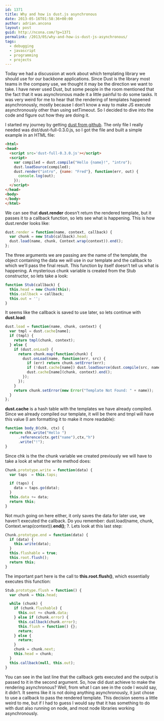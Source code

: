 ```yaml
---
id: 1371
title: Why and how is dust.js asynchronous
date: 2013-05-16T01:58:36+00:00
author: adrian.ancona
layout: post
guid: http://ncona.com/?p=1371
permalink: /2013/05/why-and-how-is-dust-js-asynchronous/
tags:
  - debugging
  - javascript
  - programming
  - projects
---
```

Today we had a discussion at work about which templating library we should use for our backbone applications. Since Dust is the library most teams in the company use, we thought it may be the direction we want to take. I have never used Dust, but some people in the room mentioned that the fact that it was asynchronous made it a little painful to do some tasks. It was very weird for me to hear that the rendering of templates happened asynchronously, mostly because I don&#8217;t know a way to make JS execute asynchronously other than using setTimeout. So I decided to dive into the code and figure out how they are doing it.

I started my journey by getting [dust from github](https://github.com/akdubya/dustjs "Dust templating"). The only file I really needed was dist/dust-full-0.3.0.js, so I got the file and built a simple example in an HTML file:

```html
<html>
<head>
  <script src='dust-full-0.3.0.js'></script>
  <script>
    var compiled = dust.compile("Hello {name}!", "intro");
    dust.loadSource(compiled);
    dust.render("intro", {name: "Fred"}, function(err, out) {
      console.log(out);
    });
  </script>
</head>
<body>
</body>
</html>
```

<!--more-->

We can see that **dust.render** doesn&#8217;t return the rendered template, but it passes it to a callback function, so lets see what is happening. This is how dust.render looks like:

```js
dust.render = function(name, context, callback) {
  var chunk = new Stub(callback).head;
  dust.load(name, chunk, Context.wrap(context)).end();
};
```

The three arguments we are passing are the name of the template, the object containing the data we will use in our template and the callback to which we&#8217;ll pass the final result. This function by itself doesn&#8217;t tell us what is happening. A mysterious chunk variable is created from the Stub constructor, so lets take a look:

```js
function Stub(callback) {
  this.head = new Chunk(this);
  this.callback = callback;
  this.out = '';
}
```

It seems like the callback is saved to use later, so lets continue with **dust.load**:

```js
dust.load = function(name, chunk, context) {
  var tmpl = dust.cache[name];
  if (tmpl) {
    return tmpl(chunk, context);
  } else {
    if (dust.onLoad) {
      return chunk.map(function(chunk) {
        dust.onLoad(name, function(err, src) {
          if (err) return chunk.setError(err);
          if (!dust.cache[name]) dust.loadSource(dust.compile(src, name));
          dust.cache[name](chunk, context).end();
        });
      });
    }
    return chunk.setError(new Error("Template Not Found: " + name));
  }
};
```

**dust.cache** is a hash table with the templates we have already compiled. Since we already compiled our template, it will be there and tmpl will have this value (I am formatting it to make it more readable):

```js
function body_0(chk, ctx) {
  return chk.write("Hello ")
      .reference(ctx.get("name"),ctx,"h")
      .write("!");
}
```

Since chk is the the chunk variable we created previously we will have to take a look at what the write method does:

```js
Chunk.prototype.write = function(data) {
  var taps  = this.taps;

  if (taps) {
    data = taps.go(data);
  }
  this.data += data;
  return this;
}
```

Not much going on here either, it only saves the data for later use, we haven&#8217;t executed the callback. Do you remember: dust.load(name, chunk, Context.wrap(context)).**end()**; ?. Lets look at this last step:

```js
Chunk.prototype.end = function(data) {
  if (data) {
    this.write(data);
  }
  this.flushable = true;
  this.root.flush();
  return this;
}
```

The important part here is the call to **this.root.flush()**, which essentially executes this function:

```js
Stub.prototype.flush = function() {
  var chunk = this.head;

  while (chunk) {
    if (chunk.flushable) {
      this.out += chunk.data;
    } else if (chunk.error) {
      this.callback(chunk.error);
      this.flush = function() {};
      return;
    } else {
      return;
    }
    chunk = chunk.next;
    this.head = chunk;
  }
  this.callback(null, this.out);
}
```

You can see in the last line that the callback gets executed and the output is passed to it in the second argument. So, how did dust achieve to make the rendering asynchronous? Well, from what I can see in the code I would say, it didn&#8217;t. It seems like it is not doing anything asynchronously, it just chose to use a callback to pass the rendered template. This decision seems a little weird to me, but if I had to guess I would say that it has something to do with dust also running on node, and most node libraries working asynchronously.
